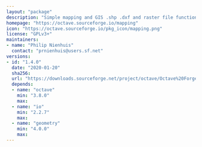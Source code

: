 ```yaml
---
layout: "package"
description: "Simple mapping and GIS .shp .dxf and raster file functions."
homepage: "https://octave.sourceforge.io/mapping"
icon: "https://octave.sourceforge.io/pkg_icon/mapping.png"
license: "GPLv3+"
maintainers:
- name: "Philip Nienhuis"
  contact: "prnienhuis@users.sf.net"
versions:
- id: "1.4.0"
  date: "2020-01-20"
  sha256:
  url: "https://downloads.sourceforge.net/project/octave/Octave%20Forge%20Packages/Individual%20Package%20Releases/mapping-1.4.0.tar.gz"
  depends:
  - name: "octave"
    min: "3.8.0"
    max:
  - name: "io"
    min: "2.2.7"
    max:
  - name: "geometry"
    min: "4.0.0"
    max:
---
```


